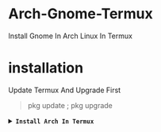 # Arch-Gnome-Termux
Install Gnome In Arch Linux In Termux

# installation

Update Termux And Upgrade First
> pkg update ; pkg upgrade

<details></br>
<summary><b><code>Install Arch In Termux</code></b></summary>

* Arch Linux ARM64
```
pkg in proot-distro ; pd install archlinux ; pd login archlinux
```
___

basic command in arch
> pacman -Sy : Update list package.</br>
> pacman -Syu : Upgrade package.</br>
> pacman -S (pkg) : Install package.</br>
> pacman -R (pkg) : Delete package.</br>
> pacman -h : Help all commands.
---

## Desktop Environment

in arch run this command first:
> pacman -Sy ; pacman -Syu

<details></br>
<summary><b><code>Install Gnome Desktop</code></b></summary>
<p align="center"><img src="https://github.com/NOLEPERS2/Arch-Gnome-Termux/blob/e932738370d654208ac371d92e8f9f6a6fea4685/Screenshot_20240708-110912.png"</p>

```
pacman -S gnome-shell gnome-terminal gnome-shell-extensions gnome-tweaks wget
```
</details>

---

## Starting

* Termux-X11

in termux run this command :
```
wget https://github.com/NOLEPERS2/Arch-Gnome-Termux/blob/main/gnome_arch.sh ; chmod +x gnome_arch.sh ; ./gnome_arch.sh
```
